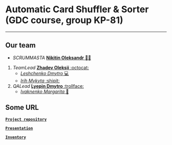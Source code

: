 #  Automatic Card Shuffler & Sorter (GDC course, group KP-81) 
***
## **Our team**
* *SCRUMMASTA* [**Nikitin Oleksandr** :policeman:](https://github.com/arcanit33)

1. *TeamLead* [**Zhadev Oleksii** :octocat:](https://github.com/AlexZhadaev)
   * [*Leshchenko Dmytro* :computer:](https://github.com/Xasturr)
   * [*Irih Mykyta* :shipit:](https://github.com/bubuka25)
2. *QALead* [**Lyepin Dmytro** :trollface:](https://github.com/acsellW)
   * [*Ivaknenko Margarita* :bug:](https://github.com/madcassln)
## Some URL
[**`Project repository`**](https://github.com/progbase/Uno)

[**`Presentation`**](https://docs.google.com/presentation/d/10rBZ9-rmnxBzG6el2hvGrc1fT8E0dH_FWtXCbRZUZtU/edit#slide=id.p)

[**`Inventory`**](https://docs.google.com/spreadsheets/d/1t0qok8yyGPypgWNr8R4aoo9seJ1HTWF-gFS-p-IRink/edit#gid=0)
